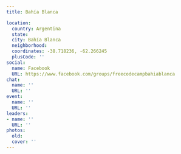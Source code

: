 ```yaml
---
title: Bahía Blanca

location:
  country: Argentina
  state: 
  city: Bahía Blanca
  neighborhood: 
  coordinates: -38.718236, -62.266245
  plusCode: ''
social:
  name: Facebook
  URL: https://www.facebook.com/groups/freecodecampbahiablanca
chat:
  name: ''
  URL: ''
event:
  name: ''
  URL: ''
leaders:
- name: ''
  URL: ''
photos:
  old: 
  cover: ''
---
```

